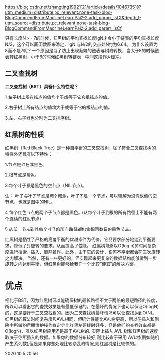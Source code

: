 https://blog.csdn.net/zhangting19921121/article/details/104673519?utm_medium=distribute.pc_relevant.none-task-blog-BlogCommendFromMachineLearnPai2-2.add_param_isCf&depth_1-utm_source=distribute.pc_relevant.none-task-blog-BlogCommendFromMachineLearnPai2-2.add_param_isCf


只有长度N >= 7的时候，红黑树的平均查找长度lgN才会小于链表的平均查找长度N/2，这个可以画函数图来确定，lgN 与N/2的交点处N约为6.64。
为什么设置为8而不是7呢？一个原因是为了防止出现频繁的链表与树的转换，当大于8的时候链表转红黑树，小于6的时候红黑树转链表，中间这段作为缓冲。
## 二叉查找树

**二叉查找树（BST）具备什么特性呢？**

1.左子树上所有结点的值均小于或等于它的根结点的值。

2.右子树上所有结点的值均大于或等于它的根结点的值。

3.左、右子树也分别为二叉排序树。

## 红黑树的性质

红黑树（Red Black Tree）是一种自平衡的二叉查找树，除了符合二叉查找树的特性外还具有以下特性：

1.节点是红色或黑色。

2.根节点是黑色。

3.每个叶子都是黑色的空节点（NIL节点）。

 注： 叶子与叶子节点是两个概念，叶子不是一个节点，可以理解为没有数值的空节点，也就是图中的NIL。

4 每个红色节点的两个子节点都是黑色。(从每个叶子到根的所有路径上不能有两个连续的红色节点)

5.从任一节点到其每个叶子的所有路径都包含相同数目的黑色节点。

红黑树是牺牲了严格的高度平衡的优越条件为代价，它只要求部分地达到平衡要求，降低了对旋转的要求，从而提高了性能。
红黑树能够以O(log n)的时间复杂度进行搜索、插入、删除操作。此外，由于它的设计，任何不平衡都会在三次旋转之内解决。
当然，还有一些更好的，但实现起来更复杂的数据结构能够做到一步旋转之内达到平衡，但红黑树能够给我们一个比较“便宜”的解决方案。





# 优点

相比于BST，因为红黑树可以能确保树的最长路径不大于两倍的最短路径的长度，所以可以看出它的查找效果是有最低保证的。在最坏的情况下也可以保证O(logN)的，这是要好于二叉查找树的。因为二叉查找树最坏情况可以让查找达到O(N)。红黑树的算法时间复杂度和AVL相同，但统计性能比AVL树更高，所以在插入和删除中所做的后期维护操作肯定会比红黑树要耗时好多，但是他们的查找效率都是O(logN)，所以红黑树应用还是高于AVL树的. 实际上插入 AVL 树和红黑树的速度取决于你所插入的数据。如果你的数据分布较好,则比较宜于采用 AVL树(例如随机产生系列数),但是如果你想处理比较杂乱的情况,则红黑树是比较快的。





2020 10.5 20.56
